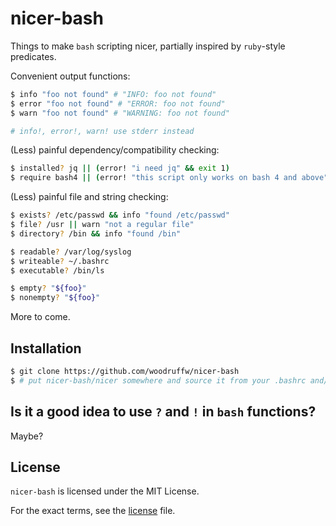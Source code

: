 nicer-bash
==========

Things to make `bash` scripting nicer, partially inspired by `ruby`-style
predicates.

Convenient output functions:

```bash
$ info "foo not found" # "INFO: foo not found"
$ error "foo not found" # "ERROR: foo not found"
$ warn "foo not found" # "WARNING: foo not found"

# info!, error!, warn! use stderr instead
```

(Less) painful dependency/compatibility checking:

```bash
$ installed? jq || (error! "i need jq" && exit 1)
$ require bash4 || (error! "this script only works on bash 4 and above" && exit)
```

(Less) painful file and string checking:

```bash
$ exists? /etc/passwd && info "found /etc/passwd"
$ file? /usr || warn "not a regular file"
$ directory? /bin && info "found /bin"

$ readable? /var/log/syslog
$ writeable? ~/.bashrc
$ executable? /bin/ls

$ empty? "${foo}"
$ nonempty? "${foo}"
```

More to come.

## Installation

```bash
$ git clone https://github.com/woodruffw/nicer-bash
$ # put nicer-bash/nicer somewhere and source it from your .bashrc and/or scripts
```

## Is it a good idea to use `?` and `!` in `bash` functions?

Maybe?

## License

`nicer-bash` is licensed under the MIT License.

For the exact terms, see the [license](LICENSE) file.